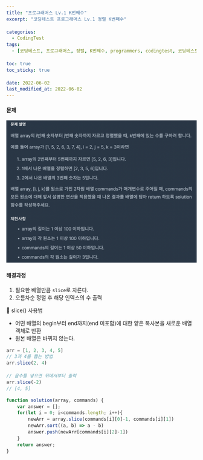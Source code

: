 ```yaml
---
title: "프로그래머스 Lv.1 K번째수"
excerpt: "코딩테스트 프로그래머스 Lv.1 정렬 K번째수"

categories:
  - CodingTest
tags:
  - [코딩테스트, 프로그래머스, 정렬, K번째수, programmers, codingtest, 코딩테스트 연습]

toc: true
toc_sticky: true
 
date: 2022-06-02
last_modified_at: 2022-06-02
---
```


#### 문제
![11](/assets/images/11.png)

#### 해결과정
1. 필요한 배열만큼 `slice`로 자른다.
2. 오름차순 정렬 후 해당 인덱스의 수 출력


:pushpin: slice() 사용법
* 어떤 배열의 begin부터 end까지(end 미포함)에 대한 얕은 복사본을 새로운 배열 객체로 반환
* 원본 배열은 바뀌지 않는다.
```javascript
arr = [1, 2, 3, 4, 5]
// 3과 4를 뽑는 방법
arr.slice(2, 4)

// 음수를 넣으면 뒤에서부터 출력
arr.slice(-2)
// [4, 5]
```

```javascript
function solution(array, commands) {
    var answer = [];
    for(let i = 0; i<commands.length; i++){
        newArr = array.slice(commands[i][0]-1, commands[i][1])
        newArr.sort((a, b) => a - b)
        answer.push(newArr[commands[i][2]-1])
    }
    return answer;
}
```
